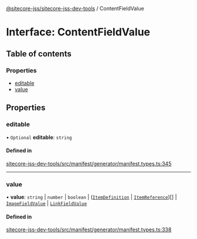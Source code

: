 [@sitecore-jss/sitecore-jss-dev-tools](../README.md) / ContentFieldValue

# Interface: ContentFieldValue

## Table of contents

### Properties

- [editable](ContentFieldValue.md#editable)
- [value](ContentFieldValue.md#value)

## Properties

### editable

• `Optional` **editable**: `string`

#### Defined in

[sitecore-jss-dev-tools/src/manifest/generator/manifest.types.ts:345](https://github.com/Sitecore/jss/blob/df1d7aee4/packages/sitecore-jss-dev-tools/src/manifest/generator/manifest.types.ts#L345)

___

### value

• **value**: `string` \| `number` \| `boolean` \| ([`ItemDefinition`](ItemDefinition.md) \| [`ItemReference`](ItemReference.md))[] \| [`ImageFieldValue`](ImageFieldValue.md) \| [`LinkFieldValue`](LinkFieldValue.md)

#### Defined in

[sitecore-jss-dev-tools/src/manifest/generator/manifest.types.ts:338](https://github.com/Sitecore/jss/blob/df1d7aee4/packages/sitecore-jss-dev-tools/src/manifest/generator/manifest.types.ts#L338)
